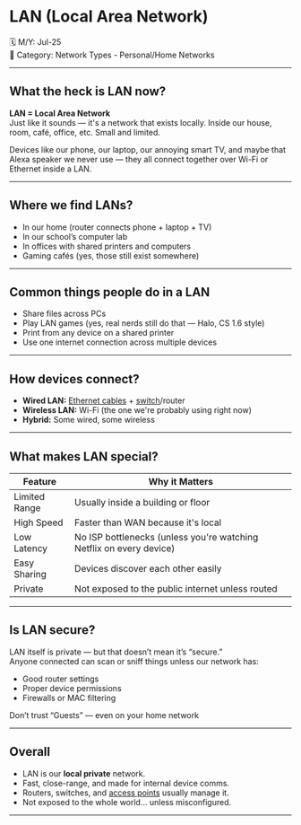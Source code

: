 # LAN (Local Area Network)

🗓️ M/Y: Jul-25  
📂 Category: Network Types - Personal/Home Networks 

---

## What the heck is LAN now?

**LAN = Local Area Network**  
Just like it sounds — it's a network that exists locally. Inside our house, room, café, office, etc. Small and limited.

Devices like our phone, our laptop, our annoying smart TV, and maybe that Alexa speaker we never use — they all connect together over Wi-Fi or Ethernet inside a LAN.

---

## Where we find LANs?

- In our home (router connects phone + laptop + TV)
- In our school’s computer lab
- In offices with shared printers and computers
- Gaming cafés (yes, those still exist somewhere)

---

##  Common things people do in a LAN

- Share files across PCs  
- Play LAN games (yes, real nerds still do that — Halo, CS 1.6 style)
- Print from any device on a shared printer
- Use one internet connection across multiple devices

---

## How devices connect?

- **Wired LAN:** [Ethernet cables](https://github.com/bwbearr/Field-Notes/blob/6a56e6e08e8e4d3a07a56ab6d9f0d275a12fa64a/Networking/4.%20Transmission%20Media/4.1%20-%20Wired/4.1.1%20-%20Ethernet.md) + [switch](https://github.com/bwbearr/Field-Notes/blob/6a56e6e08e8e4d3a07a56ab6d9f0d275a12fa64a/Networking/3.%20Network%20Hardware%20%26%20Topologies/3.1%20-%20Devices/3.1.3%20-%20Switch.md)/router
- **Wireless LAN:** Wi-Fi (the one we're probably using right now)
- **Hybrid:** Some wired, some wireless

---

## What makes LAN special?

| Feature | Why it Matters |
|--------|----------------|
| Limited Range | Usually inside a building or floor |
| High Speed | Faster than WAN because it's local |
| Low Latency | No ISP bottlenecks (unless you're watching Netflix on every device) |
| Easy Sharing | Devices discover each other easily |
| Private | Not exposed to the public internet unless routed |

---

## Is LAN secure?

LAN itself is private — but that doesn’t mean it’s “secure.”  
Anyone connected can scan or sniff things unless our network has:

- Good router settings
- Proper device permissions
- Firewalls or MAC filtering

Don’t trust “Guests” — even on your home network

---

## Overall

- LAN is our **local private** network.
- Fast, close-range, and made for internal device comms.
- Routers, switches, and [access points](https://github.com/bwbearr/Field-Notes/blob/6a56e6e08e8e4d3a07a56ab6d9f0d275a12fa64a/Networking/3.%20Network%20Hardware%20%26%20Topologies/3.1%20-%20Devices/3.1.7%20-%20Access%20Point.md) usually manage it.
- Not exposed to the whole world… unless misconfigured.

---
